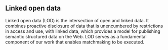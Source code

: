 ## Linked open data

Linked open data (LOD) is the intersection of open and linked data.
It combines proactive disclosure of data that is unencumbered by restrictions in access and use, with linked data, which provides a model for publishing semantic structured data on the Web.
LOD serves as a fundamental component of our work that enables matchmaking to be executed.
